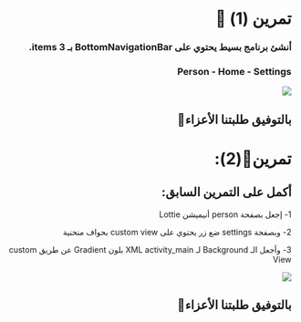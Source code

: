 <div dir="rtl">
  
# تمرين (1) 💪
### أنشئ برنامج بسيط يحتوي على BottomNavigationBar بـ 3 items.
### Person - Home - Settings
  
<img src="https://cdn.discordapp.com/attachments/777873731972235295/990418063704866867/unknown.png"/>
  
  ## بالتوفيق طلبتنا الأعزاء🤗
  
  
  # تمرين💪(2):
## أكمل على التمرين السابق: 
<p dir="rtl">
1- إجعل بصفحة person أنيميشن Lottie</p>


<p dir="rtl">
2- وبصفحة settings ضع زر يحتوي على custom view بحواف منحنية</p>


<p dir="rtl">
3- وأجعل الـ Background لـ XML activity_main بلون Gradient عن طريق custom View</p>


  
<img src="https://cdn.discordapp.com/attachments/777873731972235295/990418409353265172/unknown.png"/>
  

## بالتوفيق طلبتنا الأعزاء🤗
